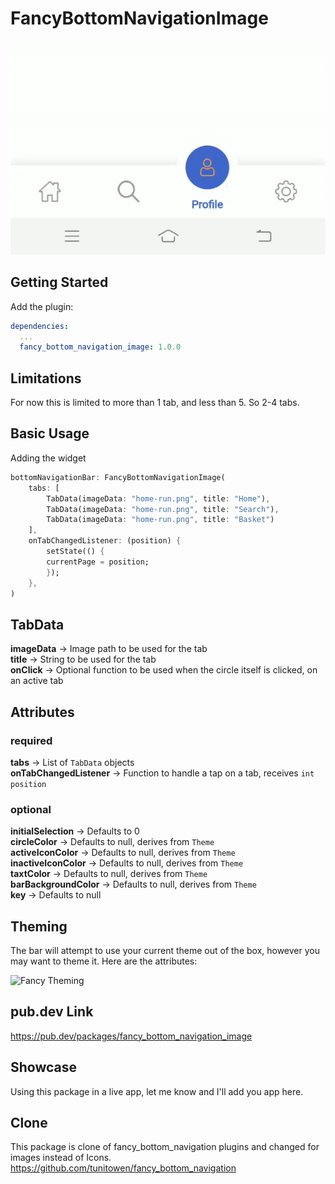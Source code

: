# FancyBottomNavigationImage

![Fancy Gif](https://github.com/SandipVKalola/fancy_bottom_navigation_image/blob/master/fancy_bottom_navigation_image.gif "Fancy Gif")

## Getting Started

Add the plugin:

```yaml
dependencies:
  ...
  fancy_bottom_navigation_image: 1.0.0
```

## Limitations
For now this is limited to more than 1 tab, and less than 5. So 2-4 tabs.

## Basic Usage

Adding the widget
```dart
bottomNavigationBar: FancyBottomNavigationImage(
    tabs: [
        TabData(imageData: "home-run.png", title: "Home"),
        TabData(imageData: "home-run.png", title: "Search"),
        TabData(imageData: "home-run.png", title: "Basket")
    ],
    onTabChangedListener: (position) {
        setState(() {
        currentPage = position;
        });
    },
)
```

## TabData
**imageData** -> Image path to be used for the tab<br/>
**title** -> String to be used for the tab<br/>
**onClick** -> Optional function to be used when the circle itself is clicked, on an active tab

## Attributes
### required
**tabs** -> List of `TabData` objects<br/>
**onTabChangedListener** -> Function to handle a tap on a tab, receives `int position`

### optional
**initialSelection** -> Defaults to 0<br/>
**circleColor** -> Defaults to null, derives from `Theme`<br/>
**activeIconColor** -> Defaults to null, derives from `Theme`<br/>
**inactiveIconColor** -> Defaults to null, derives from `Theme`<br/>
**taxtColor** -> Defaults to null, derives from `Theme`<br/>
**barBackgroundColor** -> Defaults to null, derives from `Theme`<br/>
**key** -> Defaults to null<br/>

## Theming
The bar will attempt to use your current theme out of the box, however you may want to theme it. Here are the attributes:


![Fancy Theming](https://github.com/SandipVKalola/fancy_bottom_navigation_image/blob/master/fancy_theming.png "Fancy Theming")

## pub.dev Link
https://pub.dev/packages/fancy_bottom_navigation_image

## Showcase
Using this package in a live app, let me know and I'll add you app here.


## Clone
This package is clone of fancy_bottom_navigation plugins and changed for images instead of Icons.<br/>
https://github.com/tunitowen/fancy_bottom_navigation

